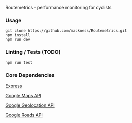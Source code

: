 
Routemetrics - performance monitoring for cyclists

### Usage

```
git clone https://github.com/mackness/Routemetrics.git
npm install
npm run dev
```

### Linting / Tests (TODO)

```
npm run test
```

### Core Dependencies

[Express](http://expressjs.com/)

[Google Maps API ](https://developers.google.com/maps/)

[Google Geolocation API](https://developers.google.com/maps/documentation/geolocation/intro)

[Google Roads API](https://developers.google.com/maps/documentation/roads/intro)

